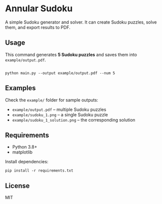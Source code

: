 # Annular Sudoku

A simple Sudoku generator and solver. It can create Sudoku puzzles, solve them, and export results to PDF.
## Usage
This command generates **5 Sudoku puzzles** and saves them into `example/output.pdf`.
<pre class="overflow-visible!" data-start="89" data-end="299"><div class="contain-inline-size rounded-2xl relative bg-token-sidebar-surface-primary"><div class="sticky top-9"><div class="absolute end-0 bottom-0 flex h-9 items-center pe-2"><div class="bg-token-bg-elevated-secondary text-token-text-secondary flex items-center gap-4 rounded-sm px-2 font-sans text-xs"></div></div></div><div class="overflow-y-auto p-4" dir="ltr"><code class="whitespace-pre! language-markdown"><span><span>
python main.py --output example/output.pdf --num 5
</span></span></code></div></div></pre>



## Examples

Check the `example/` folder for sample outputs:

* `example/output.pdf` – multiple Sudoku puzzles
* `example/sudoku_1.png` – a single Sudoku puzzle
* `example/sudoku_1_solution.png` – the corresponding solution

## Requirements

* Python 3.8+
* matplotlib

Install dependencies:

<pre class="overflow-visible!" data-start="691" data-end="734"><div class="contain-inline-size rounded-2xl relative bg-token-sidebar-surface-primary"><div class="sticky top-9"><div class="absolute end-0 bottom-0 flex h-9 items-center pe-2"><div class="bg-token-bg-elevated-secondary text-token-text-secondary flex items-center gap-4 rounded-sm px-2 font-sans text-xs"></div></div></div><div class="overflow-y-auto p-4" dir="ltr"><code class="whitespace-pre! language-bash"><span><span>pip install -r requirements.txt
</span></span></code></div></div></pre>

## License

MIT
